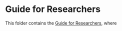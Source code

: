 # Guide for Researchers

This folder contains the [Guide for Researchers](https://github.com/BPLIM/Manuals/blob/master/Guides/01_Guide_for_Researchers/Guide_for_researchers_v072024.pdf), where

